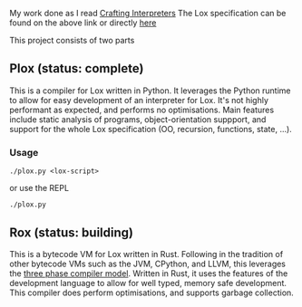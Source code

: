 My work done as I  read [Crafting Interpreters](https://craftinginterpreters.com/)
The Lox specification can be found on the above link or directly [here](https://craftinginterpreters.com/appendix-ii.html)

This project consists of two parts

## Plox (status: complete)
This is a compiler for Lox written in Python. It leverages the Python runtime
to allow for easy development of an interpreter for Lox.
It's not highly performant as expected, and performs no optimisations.
Main features include static analysis of programs, object-orientation suppport,
and support for the whole Lox specification (OO, recursion, functions, state, ...).

### Usage
    ./plox.py <lox-script>

or use the REPL

    ./plox.py

## Rox (status: building)
This is a bytecode VM for Lox written in Rust. Following in the 
tradition of other bytecode VMs such as the JVM, CPython, and LLVM, this leverages
the [three phase compiler model](https://www.aosabook.org/en/llvm.html). Written in Rust, it uses the features
of the development language to allow for well typed, memory safe development. 
This compiler does perform optimisations, and supports garbage collection.


